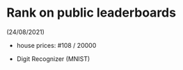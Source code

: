 # Rank on public leaderboards

(24/08/2021)
- house prices: #108 / 20000

- Digit Recognizer (MNIST)

